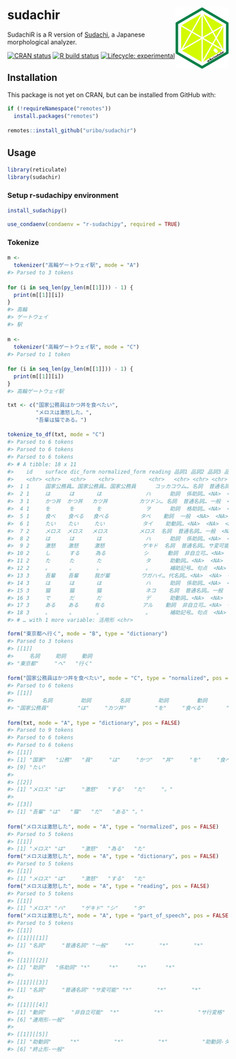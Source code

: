
<!-- README.md is generated from README.Rmd. Please edit that file -->

# sudachir <a href='https://uribo.github.io/sudachir/'><img src='man/figures/logo.png' align="right" height="139" /></a>

SudachiR is a R version of
[Sudachi](https://github.com/WorksApplications/Sudachi), a Japanese
morphological analyzer.

<!-- badges: start -->

[![CRAN
status](https://www.r-pkg.org/badges/version/sudachir)](https://CRAN.R-project.org/package=sudachir)
[![R build
status](https://github.com/uribo/sudachir/workflows/R-CMD-check/badge.svg)](https://github.com/uribo/sudachir/actions)
[![Lifecycle:
experimental](https://img.shields.io/badge/lifecycle-experimental-orange.svg)](https://www.tidyverse.org/lifecycle/#experimental)
<!-- badges: end -->

## Installation

This package is not yet on CRAN, but can be installed from GitHub with:

``` r
if (!requireNamespace("remotes"))
  install.packages("remotes")

remotes::install_github("uribo/sudachir")
```

## Usage

``` r
library(reticulate)
library(sudachir)
```

### Setup r-sudachipy environment

``` r
install_sudachipy()
```

``` r
use_condaenv(condaenv = "r-sudachipy", required = TRUE)
```

### Tokenize

``` r
m <- 
  tokenizer("高輪ゲートウェイ駅", mode = "A")
#> Parsed to 3 tokens

for (i in seq_len(py_len(m[[1]])) - 1) {
  print(m[[1]][i])
}
#> 高輪
#> ゲートウェイ
#> 駅

m <- 
  tokenizer("高輪ゲートウェイ駅", mode = "C")
#> Parsed to 1 token

for (i in seq_len(py_len(m[[1]])) - 1) {
  print(m[[1]][i])
}
#> 高輪ゲートウェイ駅
```

``` r
txt <- c("国家公務員はかつ丼を食べたい", 
         "メロスは激怒した。",
         "吾輩は猫である。")

tokenize_to_df(txt, mode = "C")
#> Parsed to 6 tokens
#> Parsed to 6 tokens
#> Parsed to 6 tokens
#> # A tibble: 18 x 11
#>    id    surface dic_form normalized_form reading 品詞1 品詞2 品詞3 品詞4 活用型
#>    <chr> <chr>   <chr>    <chr>           <chr>   <chr> <chr> <chr> <chr> <chr> 
#>  1 1     国家公務員… 国家公務員… 国家公務員      コッカコウム… 名詞  普通名詞… 一般  <NA>  <NA>  
#>  2 1     は      は       は              ハ      助詞  係助詞… <NA>  <NA>  <NA>  
#>  3 1     かつ丼  かつ丼   カツ丼          カツドン… 名詞  普通名詞… 一般  <NA>  <NA>  
#>  4 1     を      を       を              ヲ      助詞  格助詞… <NA>  <NA>  <NA>  
#>  5 1     食べ    食べる   食べる          タベ    動詞  一般  <NA>  <NA>  下一段-バ…
#>  6 1     たい    たい     たい            タイ    助動詞… <NA>  <NA>  <NA>  助動詞-タ…
#>  7 2     メロス  メロス   メロス          メロス  名詞  普通名詞… 一般  <NA>  <NA>  
#>  8 2     は      は       は              ハ      助詞  係助詞… <NA>  <NA>  <NA>  
#>  9 2     激怒    激怒     激怒            ゲキド  名詞  普通名詞… サ変可能… <NA>  <NA>  
#> 10 2     し      する     為る            シ      動詞  非自立可… <NA>  <NA>  サ行変格…
#> 11 2     た      た       た              タ      助動詞… <NA>  <NA>  <NA>  助動詞-タ…
#> 12 2     。      。       。              。      補助記号… 句点  <NA>  <NA>  <NA>  
#> 13 3     吾輩    吾輩     我が輩          ワガハイ… 代名詞… <NA>  <NA>  <NA>  <NA>  
#> 14 3     は      は       は              ハ      助詞  係助詞… <NA>  <NA>  <NA>  
#> 15 3     猫      猫       猫              ネコ    名詞  普通名詞… 一般  <NA>  <NA>  
#> 16 3     で      だ       だ              デ      助動詞… <NA>  <NA>  <NA>  助動詞-ダ…
#> 17 3     ある    ある     有る            アル    動詞  非自立可… <NA>  <NA>  五段-ラ行…
#> 18 3     。      。       。              。      補助記号… 句点  <NA>  <NA>  <NA>  
#> # … with 1 more variable: 活用形 <chr>
```

``` r
form("東京都へ行く", mode = "B", type = "dictionary")
#> Parsed to 3 tokens
#> [[1]]
#>     名詞     助詞     動詞 
#> "東京都"     "へ"   "行く"

form("国家公務員はかつ丼を食べたい", mode = "C", type = "normalized", pos = TRUE)
#> Parsed to 6 tokens
#> [[1]]
#>         名詞         助詞         名詞         助詞         動詞       助動詞 
#> "国家公務員"         "は"     "カツ丼"         "を"     "食べる"       "たい"

form(txt, mode = "A", type = "dictionary", pos = FALSE)
#> Parsed to 9 tokens
#> Parsed to 6 tokens
#> Parsed to 6 tokens
#> [[1]]
#> [1] "国家"   "公務"   "員"     "は"     "かつ"   "丼"     "を"     "食べる"
#> [9] "たい"  
#> 
#> [[2]]
#> [1] "メロス" "は"     "激怒"   "する"   "た"     "。"    
#> 
#> [[3]]
#> [1] "吾輩" "は"   "猫"   "だ"   "ある" "。"

form("メロスは激怒した", mode = "A", type = "normalized", pos = FALSE)
#> Parsed to 5 tokens
#> [[1]]
#> [1] "メロス" "は"     "激怒"   "為る"   "た"
form("メロスは激怒した", mode = "A", type = "dictionary", pos = FALSE)
#> Parsed to 5 tokens
#> [[1]]
#> [1] "メロス" "は"     "激怒"   "する"   "た"
form("メロスは激怒した", mode = "A", type = "reading", pos = FALSE)
#> Parsed to 5 tokens
#> [[1]]
#> [1] "メロス" "ハ"     "ゲキド" "シ"     "タ"
form("メロスは激怒した", mode = "A", type = "part_of_speech", pos = FALSE)
#> Parsed to 5 tokens
#> [[1]]
#> [[1]][[1]]
#> [1] "名詞"     "普通名詞" "一般"     "*"        "*"        "*"       
#> 
#> [[1]][[2]]
#> [1] "助詞"   "係助詞" "*"      "*"      "*"      "*"     
#> 
#> [[1]][[3]]
#> [1] "名詞"     "普通名詞" "サ変可能" "*"        "*"        "*"       
#> 
#> [[1]][[4]]
#> [1] "動詞"        "非自立可能"  "*"           "*"           "サ行変格"   
#> [6] "連用形-一般"
#> 
#> [[1]][[5]]
#> [1] "助動詞"      "*"           "*"           "*"           "助動詞-タ"  
#> [6] "終止形-一般"
```
